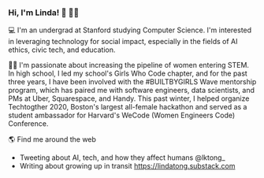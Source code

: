 ### Hi, I'm Linda! 👋 👩🏻‍

<!--
**lindaktong/lindaktong** is a ✨ _special_ ✨ repository because its `README.md` (this file) appears on your GitHub profile.

Here are some ideas to get you started:

- 🔭 I’m currently working on ...
- 🌱 I’m currently learning ...
- 👯 I’m looking to collaborate on ...
- 🤔 I’m looking for help with ...
- 💬 Ask me about ...
- 📫 How to reach me: ...
- 😄 Pronouns: ...
- ⚡ Fun fact: ...
-->

💻  I'm an undergrad at Stanford studying Computer Science. I'm interested in leveraging technology for social impact, especially in the fields of AI ethics, civic tech, and education.

👩🏻‍  I'm passionate about increasing the pipeline of women entering STEM. In high school, I led my school's Girls Who Code chapter, and for the past three years, I have been involved with the #BUILTBYGIRLS Wave mentorship program, which has paired me with software engineers, data scientists, and PMs at Uber, Squarespace, and Handy. This past winter, I helped organize Techtogther 2020, Boston's largest all-female hackathon and served as a student ambassador for Harvard's WeCode (Women Engineers Code) Conference. 

🌎  Find me around the web 
- Tweeting about AI, tech, and how they affect humans @lktong_
- Writing about growing up in transit https://lindatong.substack.com

